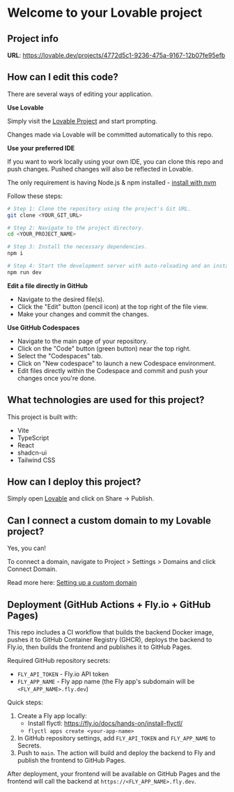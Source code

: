 # Welcome to your Lovable project

## Project info

**URL**: https://lovable.dev/projects/4772d5c1-9236-475a-9167-12b07fe95efb

## How can I edit this code?

There are several ways of editing your application.

**Use Lovable**

Simply visit the [Lovable Project](https://lovable.dev/projects/4772d5c1-9236-475a-9167-12b07fe95efb) and start prompting.

Changes made via Lovable will be committed automatically to this repo.

**Use your preferred IDE**

If you want to work locally using your own IDE, you can clone this repo and push changes. Pushed changes will also be reflected in Lovable.

The only requirement is having Node.js & npm installed - [install with nvm](https://github.com/nvm-sh/nvm#installing-and-updating)

Follow these steps:

```sh
# Step 1: Clone the repository using the project's Git URL.
git clone <YOUR_GIT_URL>

# Step 2: Navigate to the project directory.
cd <YOUR_PROJECT_NAME>

# Step 3: Install the necessary dependencies.
npm i

# Step 4: Start the development server with auto-reloading and an instant preview.
npm run dev
```

**Edit a file directly in GitHub**

- Navigate to the desired file(s).
- Click the "Edit" button (pencil icon) at the top right of the file view.
- Make your changes and commit the changes.

**Use GitHub Codespaces**

- Navigate to the main page of your repository.
- Click on the "Code" button (green button) near the top right.
- Select the "Codespaces" tab.
- Click on "New codespace" to launch a new Codespace environment.
- Edit files directly within the Codespace and commit and push your changes once you're done.

## What technologies are used for this project?

This project is built with:

- Vite
- TypeScript
- React
- shadcn-ui
- Tailwind CSS

## How can I deploy this project?

Simply open [Lovable](https://lovable.dev/projects/4772d5c1-9236-475a-9167-12b07fe95efb) and click on Share -> Publish.

## Can I connect a custom domain to my Lovable project?

Yes, you can!

To connect a domain, navigate to Project > Settings > Domains and click Connect Domain.

Read more here: [Setting up a custom domain](https://docs.lovable.dev/features/custom-domain#custom-domain)

## Deployment (GitHub Actions + Fly.io + GitHub Pages)

This repo includes a CI workflow that builds the backend Docker image, pushes it to GitHub Container Registry (GHCR), deploys the backend to Fly.io, then builds the frontend and publishes it to GitHub Pages.

Required GitHub repository secrets:
- `FLY_API_TOKEN` - Fly.io API token
- `FLY_APP_NAME` - Fly app name (the Fly app's subdomain will be `<FLY_APP_NAME>.fly.dev`)

Quick steps:
1. Create a Fly app locally:
	- Install flyctl: https://fly.io/docs/hands-on/install-flyctl/
	- `flyctl apps create <your-app-name>`
2. In GitHub repository settings, add `FLY_API_TOKEN` and `FLY_APP_NAME` to Secrets.
3. Push to `main`. The action will build and deploy the backend to Fly and publish the frontend to GitHub Pages.

After deployment, your frontend will be available on GitHub Pages and the frontend will call the backend at `https://<FLY_APP_NAME>.fly.dev`.

